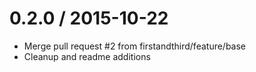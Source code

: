 
0.2.0 / 2015-10-22
==================

  * Merge pull request #2 from firstandthird/feature/base
  * Cleanup and readme additions

